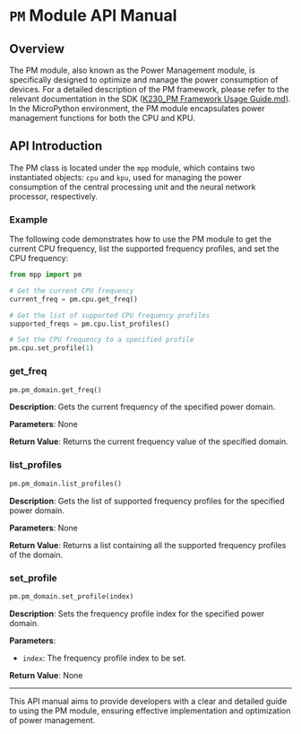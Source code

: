 # `PM` Module API Manual

## Overview

The PM module, also known as the Power Management module, is specifically designed to optimize and manage the power consumption of devices. For a detailed description of the PM framework, please refer to the relevant documentation in the SDK ([K230_PM Framework Usage Guide.md](https://github.com/kendryte/k230_docs/blob/main/zh/01_software/board/mpp/K230_PM%E6%A1%86%E6%9E%B6%E4%BD%BF%E7%94%A8%E6%8C%87%E5%8D%97.md)). In the MicroPython environment, the PM module encapsulates power management functions for both the CPU and KPU.

## API Introduction

The PM class is located under the `mpp` module, which contains two instantiated objects: `cpu` and `kpu`, used for managing the power consumption of the central processing unit and the neural network processor, respectively.

### Example

The following code demonstrates how to use the PM module to get the current CPU frequency, list the supported frequency profiles, and set the CPU frequency:

```python
from mpp import pm

# Get the current CPU frequency
current_freq = pm.cpu.get_freq()

# Get the list of supported CPU frequency profiles
supported_freqs = pm.cpu.list_profiles()

# Set the CPU frequency to a specified profile
pm.cpu.set_profile(1)
```

### get_freq

```python
pm.pm_domain.get_freq()
```

**Description**: Gets the current frequency of the specified power domain.

**Parameters**: None

**Return Value**: Returns the current frequency value of the specified domain.

### list_profiles

```python
pm.pm_domain.list_profiles()
```

**Description**: Gets the list of supported frequency profiles for the specified power domain.

**Parameters**: None

**Return Value**: Returns a list containing all the supported frequency profiles of the domain.

### set_profile

```python
pm.pm_domain.set_profile(index)
```

**Description**: Sets the frequency profile index for the specified power domain.

**Parameters**:

- `index`: The frequency profile index to be set.

**Return Value**: None

---

This API manual aims to provide developers with a clear and detailed guide to using the PM module, ensuring effective implementation and optimization of power management.
